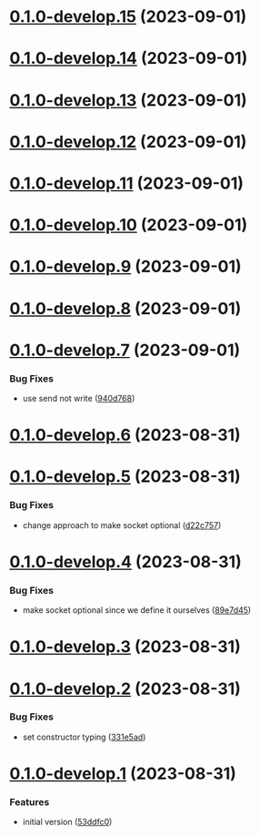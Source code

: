 # [0.1.0-develop.15](https://git.lumeweb.com/LumeWeb/libs5-transport-hyper/compare/v0.1.0-develop.14...v0.1.0-develop.15) (2023-09-01)

# [0.1.0-develop.14](https://git.lumeweb.com/LumeWeb/libs5-transport-hyper/compare/v0.1.0-develop.13...v0.1.0-develop.14) (2023-09-01)

# [0.1.0-develop.13](https://git.lumeweb.com/LumeWeb/libs5-transport-hyper/compare/v0.1.0-develop.12...v0.1.0-develop.13) (2023-09-01)

# [0.1.0-develop.12](https://git.lumeweb.com/LumeWeb/libs5-transport-hyper/compare/v0.1.0-develop.11...v0.1.0-develop.12) (2023-09-01)

# [0.1.0-develop.11](https://git.lumeweb.com/LumeWeb/libs5-transport-hyper/compare/v0.1.0-develop.10...v0.1.0-develop.11) (2023-09-01)

# [0.1.0-develop.10](https://git.lumeweb.com/LumeWeb/libs5-transport-hyper/compare/v0.1.0-develop.9...v0.1.0-develop.10) (2023-09-01)

# [0.1.0-develop.9](https://git.lumeweb.com/LumeWeb/libs5-transport-hyper/compare/v0.1.0-develop.8...v0.1.0-develop.9) (2023-09-01)

# [0.1.0-develop.8](https://git.lumeweb.com/LumeWeb/libs5-transport-hyper/compare/v0.1.0-develop.7...v0.1.0-develop.8) (2023-09-01)

# [0.1.0-develop.7](https://git.lumeweb.com/LumeWeb/libs5-transport-hyper/compare/v0.1.0-develop.6...v0.1.0-develop.7) (2023-09-01)


### Bug Fixes

* use send not write ([940d768](https://git.lumeweb.com/LumeWeb/libs5-transport-hyper/commit/940d768d5babb65b0ca268fac20c193debf2d65d))

# [0.1.0-develop.6](https://git.lumeweb.com/LumeWeb/libs5-transport-hyper/compare/v0.1.0-develop.5...v0.1.0-develop.6) (2023-08-31)

# [0.1.0-develop.5](https://git.lumeweb.com/LumeWeb/libs5-transport-hyper/compare/v0.1.0-develop.4...v0.1.0-develop.5) (2023-08-31)


### Bug Fixes

* change approach to make socket optional ([d22c757](https://git.lumeweb.com/LumeWeb/libs5-transport-hyper/commit/d22c757c520e38f71ef0a303a3e116013555d01b))

# [0.1.0-develop.4](https://git.lumeweb.com/LumeWeb/libs5-transport-hyper/compare/v0.1.0-develop.3...v0.1.0-develop.4) (2023-08-31)


### Bug Fixes

* make socket optional since we define it ourselves ([89e7d45](https://git.lumeweb.com/LumeWeb/libs5-transport-hyper/commit/89e7d452cbbf55271a4bb928d0cd02b1e03fe6ab))

# [0.1.0-develop.3](https://git.lumeweb.com/LumeWeb/libs5-transport-hyper/compare/v0.1.0-develop.2...v0.1.0-develop.3) (2023-08-31)

# [0.1.0-develop.2](https://git.lumeweb.com/LumeWeb/libs5-transport-hyper/compare/v0.1.0-develop.1...v0.1.0-develop.2) (2023-08-31)


### Bug Fixes

* set constructor typing ([331e5ad](https://git.lumeweb.com/LumeWeb/libs5-transport-hyper/commit/331e5adbf7b91ca01d44b3647442ad056a50957e))

# [0.1.0-develop.1](https://git.lumeweb.com/LumeWeb/libs5-transport-hyper/compare/v0.0.1...v0.1.0-develop.1) (2023-08-31)


### Features

* initial version ([53ddfc0](https://git.lumeweb.com/LumeWeb/libs5-transport-hyper/commit/53ddfc03c918aedbb57734bed84f7fcc93ef2520))
